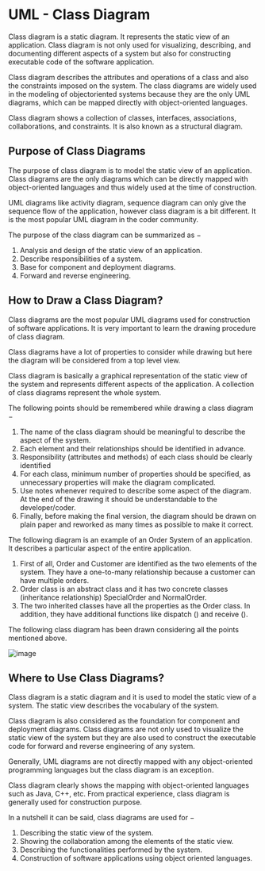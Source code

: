 # UML - Class Diagram

Class diagram is a static diagram. It represents the static view of an application. Class diagram is not only used for visualizing, describing, and documenting different aspects of a system but also for constructing executable code of the software application.

Class diagram describes the attributes and operations of a class and also the constraints imposed on the system. The class diagrams are widely used in the modeling of objectoriented systems because they are the only UML diagrams, which can be mapped directly with object-oriented languages.

Class diagram shows a collection of classes, interfaces, associations, collaborations, and constraints. It is also known as a structural diagram.

## Purpose of Class Diagrams
The purpose of class diagram is to model the static view of an application. Class diagrams are the only diagrams which can be directly mapped with object-oriented languages and thus widely used at the time of construction.

UML diagrams like activity diagram, sequence diagram can only give the sequence flow of the application, however class diagram is a bit different. It is the most popular UML diagram in the coder community.

The purpose of the class diagram can be summarized as −

1. Analysis and design of the static view of an application.
2. Describe responsibilities of a system.
3. Base for component and deployment diagrams.
4. Forward and reverse engineering.

## How to Draw a Class Diagram?
Class diagrams are the most popular UML diagrams used for construction of software applications. It is very important to learn the drawing procedure of class diagram.

Class diagrams have a lot of properties to consider while drawing but here the diagram will be considered from a top level view.

Class diagram is basically a graphical representation of the static view of the system and represents different aspects of the application. A collection of class diagrams represent the whole system.

The following points should be remembered while drawing a class diagram −

1. The name of the class diagram should be meaningful to describe the aspect of the system.
2. Each element and their relationships should be identified in advance.
3. Responsibility (attributes and methods) of each class should be clearly identified
4. For each class, minimum number of properties should be specified, as unnecessary properties will make the diagram complicated.
5. Use notes whenever required to describe some aspect of the diagram. At the end of the drawing it should be understandable to the developer/coder.
6. Finally, before making the final version, the diagram should be drawn on plain paper and reworked as many times as possible to make it correct.

The following diagram is an example of an Order System of an application. It describes a particular aspect of the entire application.

1. First of all, Order and Customer are identified as the two elements of the system. They have a one-to-many relationship because a customer can have multiple orders.
2. Order class is an abstract class and it has two concrete classes (inheritance relationship) SpecialOrder and NormalOrder.
3. The two inherited classes have all the properties as the Order class. In addition, they have additional functions like dispatch () and receive ().

The following class diagram has been drawn considering all the points mentioned above.

![image](https://user-images.githubusercontent.com/84008107/218651769-4968b5e9-70ff-49a7-9908-4e430fb7326a.png)


## Where to Use Class Diagrams?
Class diagram is a static diagram and it is used to model the static view of a system. The static view describes the vocabulary of the system.

Class diagram is also considered as the foundation for component and deployment diagrams. Class diagrams are not only used to visualize the static view of the system but they are also used to construct the executable code for forward and reverse engineering of any system.

Generally, UML diagrams are not directly mapped with any object-oriented programming languages but the class diagram is an exception.

Class diagram clearly shows the mapping with object-oriented languages such as Java, C++, etc. From practical experience, class diagram is generally used for construction purpose.

In a nutshell it can be said, class diagrams are used for −

1. Describing the static view of the system.
2. Showing the collaboration among the elements of the static view.
3. Describing the functionalities performed by the system.
4. Construction of software applications using object oriented languages.
